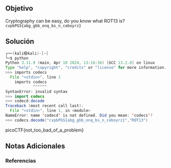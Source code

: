 ## Objetivo 

Cryptography can be easy, do you know what ROT13 is? `cvpbPGS{abg_gbb_onq_bs_n_ceboyrz}`

## Solución  
```java 
┌──(kali㉿kali)-[~]
└─$ python                
Python 3.11.9 (main, Apr 10 2024, 13:16:36) [GCC 13.2.0] on linux
Type "help", "copyright", "credits" or "license" for more information.
>>> imports codecs
  File "<stdin>", line 1
    imports codecs
            ^^^^^^
SyntaxError: invalid syntax
>>> import codecs
>>> codecd.decode
Traceback (most recent call last):
  File "<stdin>", line 1, in <module>
NameError: name 'codecd' is not defined. Did you mean: 'codecs'?
>>> codecs.decode("cvpbPGS{abg_gbb_onq_bs_n_ceboyrz}","ROT13")
```
picoCTF{not_too_bad_of_a_problem}
## Notas Adicionales 

### Referencias